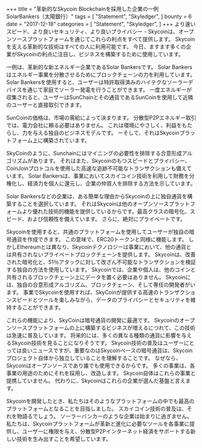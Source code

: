 +++
title = "革新的なSkycoin Blockchainを採用した企業の一例　SolarBankers（太陽銀行）"
tags = [
    "Statement",
    "Skyledger",
]
bounty = 6
date = "2017-12-18"
categories = [
    "Statement",
    "Skyledger",
]
+++
より速いスピード、より良いセキュリティ、より良いプライバシー - Skycoinは、オープンソースプラットフォームを通じてこれらの利点をすべて提供します。
Skycoinを支える革新的な技術はすべての人に利用可能です。 
今日、ますます多くの企業がSkycoinの利点に注目し、ビジネスを構築するために使用しています。

一例は、革新的な新エネルギー企業であるSolar Bankersです。 
Solar Bankersはエネルギー事業を分散させるためにブロックチェーンの力を利用しています。
Solar Bankersを使用すると、ユーザーは特許取得済みのハイテクなソーラーデバイスを通じて家庭でソーラー発電を行うことができます。
一度エネルギーが収集されると、ユーザーはSunChainとその通貨であるSunCoinを使用して近隣のユーザーと直接取引できます。

SunCoinの価格は、市場の需給によって決まります。
分散型P2Pエネルギー取引では、電力会社に頼る必要はありません。
これは環境にやさしく、利益をもたらし、力を与える独自のビジネスモデルです。
ーそして、それはSkycoinプラットフォーム上に構築されています。

SkyCoinのように、Sunchainにはマイニングの必要性を排除する合意形成アルゴリズムがあります。
それはまた、Skycoinのもつスピードとプライバシー、CoinJoinプロトコルを使用した高速な追跡不可能なトランザクションも備えています。
Solar Bankersは、事業においてスカイコイン技術を利用して財務を分権化し、経済力を個人に還元し、企業の仲買人を排除する方法を示しています。

Solar Bankersなどの企業は、ある簡単な理由からSkycoinの上に独自通貨を構築することを選択しています。
それはSkycoinは他のオープンソースプラットフォームより優れた技術的機能を提供しているからです。最高クラスの暗号化、スピード、および信頼性を備えています。 さらに、絶対にプライベートです。

Skycoinを使用すると、共通のプラットフォームを使用してユーザーが独自の暗号通貨を作成できます。
この意味で、ERC20トークンと同様に機能します。
しかしEthereumとは異なり、Skycoinテクノロジーは事業において、他の通貨とは共有されないプライベートブロックチェーンを提供します。
Skycoinは、改善された暗号化と、51％アタックに対して改ざん不可能なトランザクションを検証する独自の方法を使用しています。
Skycoinでは、企業や個人は、他のコインと共有されるブロックチェーン上にデータを置く必要はありません。 
Skycoinには、独自の合意形成アルゴリズム、ブロックチェーン、そして専任の開発者がいます。
事業でSkycoinを使用すれば、SkyCoinが提供する高速のトランザクションスピードとツールを楽しみながら、データのプライバシーとセキュリティを維持することができます。

これらの機能により、SkyCoinは暗号通貨の開発に最適です。
Skycoinのオープンソースプラットフォームの上に構築するビジネスが増えるにつれて、この技術は急速に普及しています。
将来的には、多くの異なる種類の通貨に影響を与えるSkycoin技術を見ることになりそうです。
Skycoin技術の普及はユーザーにとっては良いニュースですが、重要なのはSkycoinベースの暗号通貨は、Skycoinプロジェクト自体から独立していることを理解することです。
なぜなら、Skycoinはオープンソースであり誰でも使用できるからです。
多くの事業は、各事業の用途のためにそれを採用し、改造します。
Skycoin自体はこれらの事業と提携していません。
代わりに、Skycoinはこれらの企業が選んだ基盤と言えます。

Skycoinを開発したとき、私たちはそのようなプラットフォームの中でも最高のプラットフォームとなることを目指しました。 
スカイコイン技術の普及は、それを物語るでしょう。
ソーラーバンカーのような企業は始まりに過ぎません。
私たちは、Skycoinプラットフォームが革新と進化に必要なツールを各事業に提供し、ユーザーに権限を与え、分散型P2Pインターネット経済をサポートする新しい技術を生み出すことを希望しています。
